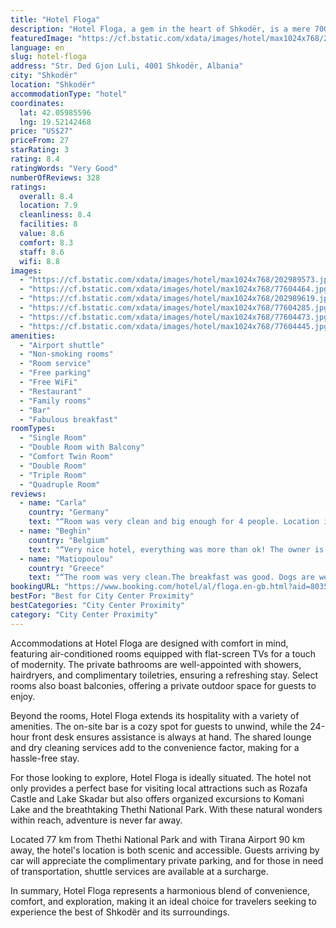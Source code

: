 ```yaml
---
title: "Hotel Floga"
description: "Hotel Floga, a gem in the heart of Shkodër, is a mere 700 meters from the bustling city center, offering guests a blend of local charm and international flair."
featuredImage: "https://cf.bstatic.com/xdata/images/hotel/max1024x768/202989573.jpg?k=72a16bf7cc52173b0fae3bed4189eda3113e6d4f14aef1bc0cbac6b910396982&o=&hp=1"
language: en
slug: hotel-floga
address: "Str. Ded Gjon Luli, 4001 Shkodër, Albania"
city: "Shkodër"
location: "Shkodër"
accommodationType: "hotel"
coordinates:
  lat: 42.05985596
  lng: 19.52142468
price: "US$27"
priceFrom: 27
starRating: 3
rating: 8.4
ratingWords: "Very Good"
numberOfReviews: 328
ratings:
  overall: 8.4
  location: 7.9
  cleanliness: 8.4
  facilities: 8
  value: 8.6
  comfort: 8.3
  staff: 8.6
  wifi: 8.8
images:
  - "https://cf.bstatic.com/xdata/images/hotel/max1024x768/202989573.jpg?k=72a16bf7cc52173b0fae3bed4189eda3113e6d4f14aef1bc0cbac6b910396982&o=&hp=1"
  - "https://cf.bstatic.com/xdata/images/hotel/max1024x768/77604464.jpg?k=46ad67590a69af1dca37088c828017afbebb9d4e34d51c5731ce2901e6cedec6&o=&hp=1"
  - "https://cf.bstatic.com/xdata/images/hotel/max1024x768/202989619.jpg?k=419e4858cd36a3f0e7876ec527bbc8aa74aa10ef8cf49fd7da7be0fc0b5d0628&o=&hp=1"
  - "https://cf.bstatic.com/xdata/images/hotel/max1024x768/77604285.jpg?k=3788f6e583bb823e8dedc4b11b971bf9736908f02db640017997dfaf41998ae1&o=&hp=1"
  - "https://cf.bstatic.com/xdata/images/hotel/max1024x768/77604473.jpg?k=f47bb62469ca6741683724a0654186f1d87f5ecf55d8e353265d72656daf32e0&o=&hp=1"
  - "https://cf.bstatic.com/xdata/images/hotel/max1024x768/77604445.jpg?k=028f77cfcd8c1410868f1d393c1e507cc4159da587e45ab270c4459f205c56dd&o=&hp=1"
amenities:
  - "Airport shuttle"
  - "Non-smoking rooms"
  - "Room service"
  - "Free parking"
  - "Free WiFi"
  - "Restaurant"
  - "Family rooms"
  - "Bar"
  - "Fabulous breakfast"
roomTypes:
  - "Single Room"
  - "Double Room with Balcony"
  - "Comfort Twin Room"
  - "Double Room"
  - "Triple Room"
  - "Quadruple Room"
reviews:
  - name: "Carla"
    country: "Germany"
    text: "“Room was very clean and big enough for 4 people. Location is perfect: quiet street, 10min walking from the city Center, close to restaurants and supermarkets. Breakfast is very good and portions are big. It is prepared fresh every morning. Really...”"
  - name: "Beghin"
    country: "Belgium"
    text: "“Very nice hotel, everything was more than ok! The owner is super friendly and really helpful. I would surely recommend it!”"
  - name: "Matiopoulou"
    country: "Greece"
    text: "“The room was very clean.The breakfast was good. Dogs are welcome.”"
bookingURL: "https://www.booking.com/hotel/al/floga.en-gb.html?aid=8035640"
bestFor: "Best for City Center Proximity"
bestCategories: "City Center Proximity"
category: "City Center Proximity"
---
```


Accommodations at Hotel Floga are designed with comfort in mind, featuring air-conditioned rooms equipped with flat-screen TVs for a touch of modernity. The private bathrooms are well-appointed with showers, hairdryers, and complimentary toiletries, ensuring a refreshing stay. Select rooms also boast balconies, offering a private outdoor space for guests to enjoy.

Beyond the rooms, Hotel Floga extends its hospitality with a variety of amenities. The on-site bar is a cozy spot for guests to unwind, while the 24-hour front desk ensures assistance is always at hand. The shared lounge and dry cleaning services add to the convenience factor, making for a hassle-free stay.

For those looking to explore, Hotel Floga is ideally situated. The hotel not only provides a perfect base for visiting local attractions such as Rozafa Castle and Lake Skadar but also offers organized excursions to Komani Lake and the breathtaking Thethi National Park. With these natural wonders within reach, adventure is never far away.

Located 77 km from Thethi National Park and with Tirana Airport 90 km away, the hotel's location is both scenic and accessible. Guests arriving by car will appreciate the complimentary private parking, and for those in need of transportation, shuttle services are available at a surcharge.

In summary, Hotel Floga represents a harmonious blend of convenience, comfort, and exploration, making it an ideal choice for travelers seeking to experience the best of Shkodër and its surroundings.